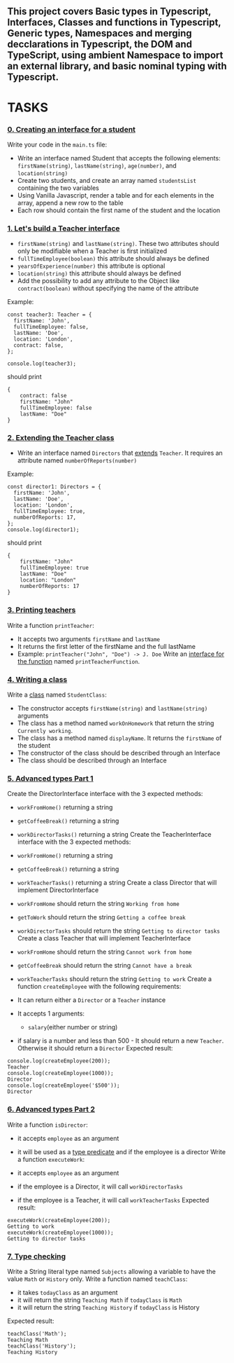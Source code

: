 ## This project covers Basic types in Typescript, Interfaces, Classes and functions in Typescript, Generic types, Namespaces and merging decclarations in Typescript, the DOM and TypeScript, using ambient Namespace to import an external library, and basic nominal typing with Typescript.

# TASKS

### [0. Creating an interface for a student](./task_0/js/main.ts)
Write your code in the `main.ts` file:

- Write an interface named Student that accepts the following elements: `firstName(string)`, `lastName(string)`, `age(number)`, and `location(string)`
- Create two students, and create an array named `studentsList` containing the two variables
- Using Vanilla Javascript, render a table and for each elements in the array, append a new row to the table
- Each row should contain the first name of the student and the location

### [1. Let's build a Teacher interface](./task_1/js/main.ts)

- `firstName(string)` and `lastName(string)`. These two attributes should only be modifiable when a Teacher is first initialized
- `fullTimeEmployee(boolean)` this attribute should always be defined
- `yearsOfExperience(number)` this attribute is optional
- `location(string)` this attribute should always be defined
- Add the possibility to add any attribute to the Object like `contract(boolean)` without specifying the name of the attribute

Example: 
```
const teacher3: Teacher = {
  firstName: 'John',
  fullTimeEmployee: false,
  lastName: 'Doe',
  location: 'London',
  contract: false,
};

console.log(teacher3);
```
should print
```
{
    contract: false
    firstName: "John"
    fullTimeEmployee: false
    lastName: "Doe"
}
```

### [2. Extending the Teacher class](./task_1/js/main.ts)

- Write an interface named `Directors` that [extends](https://www.typescriptlang.org/docs/handbook/interfaces.html#introduction) `Teacher`. It requires an attribute named `numberOfReports(number)`

Example:
```
const director1: Directors = {
  firstName: 'John',
  lastName: 'Doe',
  location: 'London',
  fullTimeEmployee: true,
  numberOfReports: 17,
};
console.log(director1);
```
should print
```
{
    firstName: "John"
    fullTimeEmployee: true
    lastName: "Doe"
    location: "London"
    numberOfReports: 17
}
```

### [3. Printing teachers](./task_1/js/main.ts)
Write a function `printTeacher`:
- It accepts two arguments `firstName` and `lastName`
- It returns the first letter of the firstName and the full lastName
- Example: `printTeacher("John", "Doe") -> J. Doe`
Write an [interface for the function](https://www.typescriptlang.org/docs/handbook/interfaces.html#function-types) named `printTeacherFunction`.


### [4. Writing a class](./task_1/js/main.ts)
Write a [class](https://www.typescriptlang.org/docs/handbook/interfaces.html#class-types) named `StudentClass`:
- The constructor accepts `firstName(string)` and `lastName(string)` arguments
- The class has a method named `workOnHomework` that return the string `Currently working`.
- The class has a method named `displayName`. It returns the `firstName` of the student
- The constructor of the class should be described through an Interface
- The class should be described through an Interface

### [5. Advanced types Part 1](./task_2/js/main.ts)
Create the DirectorInterface interface with the 3 expected methods:

- `workFromHome()` returning a string
- `getCoffeeBreak()` returning a string
- `workDirectorTasks()` returning a string
Create the TeacherInterface interface with the 3 expected methods:

- `workFromHome()` returning a string
- `getCoffeeBreak()` returning a string
- `workTeacherTasks()` returning a string
Create a class Director that will implement DirectorInterface

- `workFromHome` should return the string `Working from home`
- `getToWork` should return the string `Getting a coffee break`
- `workDirectorTasks` should return the string `Getting to director tasks`
Create a class Teacher that will implement TeacherInterface

- `workFromHome` should return the string `Cannot work from home`
- `getCoffeeBreak` should return the string `Cannot have a break`
- `workTeacherTasks` should return the string `Getting to work`
Create a function `createEmployee` with the following requirements:

- It can return either a `Director` or a `Teacher` instance
- It accepts 1 arguments:
  - `salary`(either number or string)
- if salary is a number and less than 500 - It should return a new `Teacher`. Otherwise it should return a `Director`
Expected result:
```
console.log(createEmployee(200));
Teacher
console.log(createEmployee(1000));
Director
console.log(createEmployee('$500'));
Director
```

### [6. Advanced types Part 2](./task_2/js/main.ts)
Write a function `isDirector`:

- it accepts `employee` as an argument
- it will be used as a [type predicate](https://www.typescriptlang.org/docs/handbook/advanced-types.html#using-type-predicates) and if the employee is a director
Write a function `executeWork`:

- it accepts `employee` as an argument
- if the employee is a Director, it will call `workDirectorTasks`
- if the employee is a Teacher, it will call `workTeacherTasks`
Expected result:
```
executeWork(createEmployee(200));
Getting to work
executeWork(createEmployee(1000));
Getting to director tasks
```

### [7. Type checking](./task_2/js/main.ts)

Write a String literal type named `Subjects` allowing a variable to have the value `Math` or `History` only. Write a function named `teachClass`:

- it takes `todayClass` as an argument
- it will return the string `Teaching Math` if `todayClass` is `Math`
- it will return the string `Teaching History` if `todayClass` is History

Expected result:
```
teachClass('Math');
Teaching Math
teachClass('History');
Teaching History
```